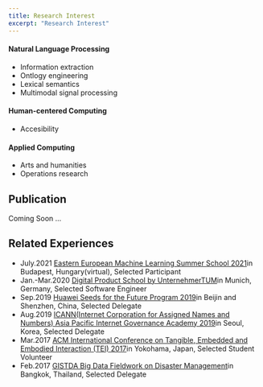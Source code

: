 ```yaml
---
title: Research Interest
excerpt: "Research Interest"
---
```

#### Natural Language Processing
* Information extraction
* Ontlogy engineering
* Lexical semantics
* Multimodal signal processing
#### Human-centered Computing
* Accesibility
#### Applied Computing
* Arts and humanities
* Operations research

## Publication
Coming Soon ...

## Related Experiences
* July.2021 [Eastern European Machine Learning Summer School 2021](https://www.eeml.eu/home)in Budapest, Hungary(virtual), Selected Participant 
* Jan.-Mar.2020 [Digital Product School by UnternehmerTUM](https://digitalproductschool.io/)in Munich, Germany, Selected Software Engineer
* Sep.2019 [Huawei Seeds for the Future Program 2019](https://www.huawei.com/minisite/seeds-for-the-future/index.html)in Beijin and Shenzhen, China, Selected Delegate
* Aug.2019 [ICANN(Internet Corporation for Assigned Names and Numbers) Asia Pacific Internet Governance Academy 2019](https://www.icann.org/en/announcements/details/apply-now-the-asia-pacific-internet-governance-academy-2019-14-5-2019-en)in Seoul, Korea, Selected Delegate	           
* Mar.2017 [ACM International Conference on Tangible, Embedded and Embodied Interaction (TEI) 2017](https://tei.acm.org/2017/)in Yokohama, Japan, Selected Student Volunteer		           
* Feb.2017 [GISTDA Big Data Fieldwork on Disaster Management](https://www.eba-consortium.asia/?p=2998)in Bangkok, Thailand, Selected Delegate		
